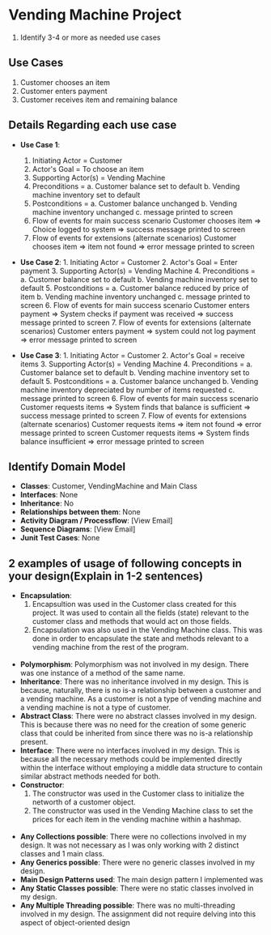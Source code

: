 # Vending Machine Project

1. Identify 3-4 or more as needed use cases
## Use Cases
1. Customer chooses an item
2. Customer enters payment
3. Customer receives item and remaining balance

## Details Regarding each use case
* **Use Case 1**:
	1. Initiating Actor = Customer
	2. Actor's Goal = To choose an item
	3. Supporting Actor(s) = Vending Machine
	4. Preconditions =
		a. Customer balance set to default
		b. Vending machine inventory set to default
	5. Postconditions =
		a. Customer balance unchanged
		b. Vending machine inventory unchanged
		c. message printed to screen
	6. Flow of events for main success scenario
		Customer chooses item => Choice logged to system => success message printed to screen
	7. Flow of events for extensions (alternate scenarios)
		Customer chooses item => item not found => error message printed to screen

* **Use Case 2**: 
        1. Initiating Actor = Customer
        2. Actor's Goal = Enter payment
        3. Supporting Actor(s) = Vending Machine
        4. Preconditions =
                a. Customer balance set to default
                b. Vending machine inventory set to default
        5. Postconditions =
                a. Customer balance reduced by price of item
                b. Vending machine inventory unchanged
                c. message printed to screen
        6. Flow of events for main success scenario
                Customer enters payment => System checks if payment was received => success message printed to screen
        7. Flow of events for extensions (alternate scenarios)
                Customer enters payment => system could not log payment => error message printed to screen

* **Use Case 3**: 
        1. Initiating Actor = Customer
        2. Actor's Goal = receive items
        3. Supporting Actor(s) = Vending Machine
        4. Preconditions =
                a. Customer balance set to default
                b. Vending machine inventory set to default
        5. Postconditions =
                a. Customer balance unchanged
                b. Vending machine inventory depreciated by number of items requested
                c. message printed to screen
        6. Flow of events for main success scenario
                Customer requests items => System finds that balance is sufficient => success message printed to screen
        7. Flow of events for extensions (alternate scenarios)
                Customer requests items => item not found => error message printed to screen
		Customer requests items => System finds balance insufficient => error message printed to screen

## Identify Domain Model
* **Classes**: Customer, VendingMachine and Main Class
* **Interfaces**: None
* **Inheritance**: No
* **Relationships between them**: None
* **Activity Diagram / Processflow**: [View Email]
* **Sequence Diagrams**: [View Email]
* **Junit Test Cases**: None

## 2 examples of usage of following concepts in your design(Explain in 1-2 sentences)	

* **Encapsulation**: 
	1. Encapsultion was used in the Customer class created for this project. It was used to contain all the fields (state) relevant to the customer class and methods that would act on those fields.
	2. Encapsulation was also used in the Vending Machine class. This was done in order to encapsulate the state and methods relevant to a vending machine from the rest of the program.
	<br>
* **Polymorphism**: Polymorphism was not involved in my design. There was one instance of a method of the same name.
	<br>
* **Inheritance**: There was no inheritance involved in my design. This is because, naturally, there is no is-a relationship between a customer and a vending machine. As a customer is not a type of vending machine and a vending machine is not a type of customer.
	<br>
* **Abstract Class**: There were no abstract classes involved in my design. This is because there was no need for the creation of some generic class that could be inherited from since there was no is-a relationship present.
	<br>
* **Interface**: There were no interfaces involved in my design. This is because all the necessary methods could be implemented directly within the interface without employing a middle data structure to contain similar abstract methods needed for both.
	<br>
* **Constructor**: 
	1. The constructor was used in the Customer class to initialize the networth of a customer object.
	2. The constructor was used in the Vending Machine class to set the prices for each item in the vending machine within a hashmap.
	<br>
* **Any Collections possible**: There were no collections involved in my design. It was not necessary as I was only working with 2 distinct classes and 1 main class.
	<br>
* **Any Generics possible**: There were no generic classes involved in my design.
	<br>
* **Main Design Patterns used**: The main design pattern I implemented was 
	<br>
* **Any Static Classes possible**: There were no static classes involved in my design.
	<br>
* **Any Multiple Threading possible**: There was no multi-threading involved in my design. The assignment did not require delving into this aspect of object-oriented design
